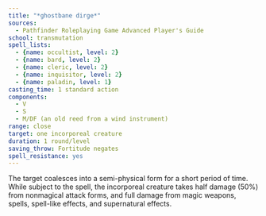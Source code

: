 ```yaml
---
title: "*ghostbane dirge*"
sources:
  - Pathfinder Roleplaying Game Advanced Player's Guide
school: transmutation
spell_lists:
  - {name: occultist, level: 2}
  - {name: bard, level: 2}
  - {name: cleric, level: 2}
  - {name: inquisitor, level: 2}
  - {name: paladin, level: 1}
casting_time: 1 standard action
components:
  - V
  - S
  - M/DF (an old reed from a wind instrument)
range: close
target: one incorporeal creature
duration: 1 round/level
saving_throw: Fortitude negates
spell_resistance: yes
---
```


The target coalesces into a semi-physical form for a short period of time. While subject to the spell, the incorporeal creature takes half damage (50%) from nonmagical attack forms, and full damage from magic weapons, spells, spell-like effects, and supernatural effects.

